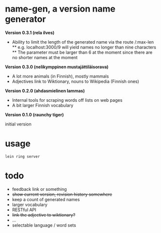 name-gen, a version name generator
==================================

**Version 0.3.1 (rela ilves)**
* Ability to limit the length of the generated name via the route /:max-len 
** e.g. localhost:3000/9 will yield names no longer than nine characters 
** The parameter must be larger than 6 at the moment since there are no shorter names at the moment

**Version 0.3.0 (nelikymppinen mustajättiläisorava)**

* A lot more animals (in Finnish), mostly mammals
* Adjectives link to Wiktionary, nouns to Wikipedia (Finnish ones)

**Version 0.2.0 (ahdasmielinen lammas)**

* Internal tools for scraping words off lists on web pages
* A bit larger Finnish vocabulary

**Version 0.1.0 (raunchy tiger)**

initial version

usage
=====

`lein ring server`

todo
====
* feedback link or something
* ~~show current version, revision history somewhere~~
* keep a count of generated names
* larger vocabulary
* RESTful API
* ~~link the adjective to wiktionary?~~
* ...
* selectable language / word sets



